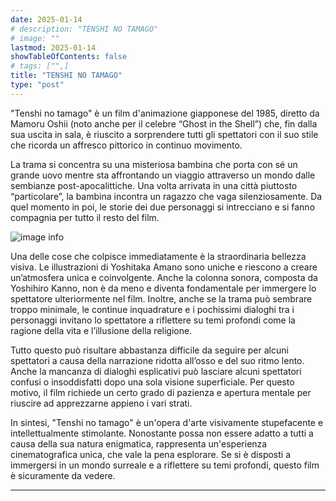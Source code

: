 ```yaml
---
date: 2025-01-14
# description: "TENSHI NO TAMAGO"
# image: ""
lastmod: 2025-01-14
showTableOfContents: false
# tags: ["",]
title: "TENSHI NO TAMAGO"
type: "post"
---
```


"Tenshi no tamago" è un film d'animazione giapponese del 1985, diretto da Mamoru Oshii (noto anche per il celebre “Ghost in the Shell”) che, fin dalla sua uscita in sala, è riuscito a sorprendere tutti gli spettatori con il suo stile che ricorda un affresco pittorico in continuo movimento.

La trama si concentra su una misteriosa bambina che porta con sé un grande uovo mentre sta affrontando un viaggio attraverso un mondo dalle sembianze post-apocalittiche. Una volta arrivata in una città piuttosto “particolare”, la bambina incontra un ragazzo che vaga silenziosamente. Da quel momento in poi, le storie dei due personaggi si intrecciano e si fanno compagnia per tutto il resto del film.

![image info](https://external-content.duckduckgo.com/iu/?u=https%3A%2F%2F4.bp.blogspot.com%2F-vSpwHmxsBPE%2FWjBDQhNx63I%2FAAAAAAAAADQ%2Fo4TONwPUy1kZz2CjZ_Kr5OKrtnNHmoxGQCLcBGAs%2Fs1600%2FAngelsEgg5.jpg&f=1&nofb=1&ipt=678b53b1ca3996efa1841f04eab6abb36a92881fd88477e94f1f6dfdf0f0d238&ipo=images)

Una delle cose che colpisce immediatamente è la straordinaria bellezza visiva. Le illustrazioni di Yoshitaka Amano sono uniche e riescono a creare un’atmosfera unica e coinvolgente. Anche la colonna sonora, composta da Yoshihiro Kanno, non è da meno e diventa fondamentale per immergere lo spettatore ulteriormente nel film. Inoltre, anche se la trama può sembrare troppo minimale, le continue inquadrature e i pochissimi dialoghi tra i personaggi invitano lo spettatore a riflettere su temi profondi come la ragione della vita e l’illusione della religione.

Tutto questo può risultare abbastanza difficile da seguire per alcuni spettatori a causa della narrazione ridotta all’osso e del suo ritmo lento. Anche la mancanza di dialoghi esplicativi può lasciare alcuni spettatori confusi o insoddisfatti dopo una sola visione superficiale. Per questo motivo, il film richiede un certo grado di pazienza e apertura mentale per riuscire ad apprezzarne appieno i vari strati.

In sintesi, "Tenshi no tamago" è un'opera d'arte visivamente stupefacente e intellettualmente stimolante. Nonostante possa non essere adatto a tutti a causa della sua natura enigmatica, rappresenta un'esperienza cinematografica unica, che vale la pena esplorare. Se si è disposti a immergersi in un mondo surreale e a riflettere su temi profondi, questo film è sicuramente da vedere.

---
